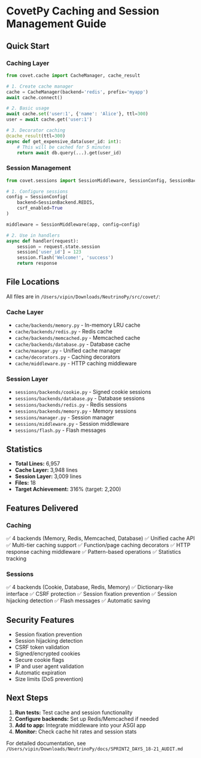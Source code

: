 # CovetPy Caching and Session Management Guide

## Quick Start

### Caching Layer

```python
from covet.cache import CacheManager, cache_result

# 1. Create cache manager
cache = CacheManager(backend='redis', prefix='myapp')
await cache.connect()

# 2. Basic usage
await cache.set('user:1', {'name': 'Alice'}, ttl=300)
user = await cache.get('user:1')

# 3. Decorator caching
@cache_result(ttl=300)
async def get_expensive_data(user_id: int):
    # This will be cached for 5 minutes
    return await db.query(...).get(user_id)
```

### Session Management

```python
from covet.sessions import SessionMiddleware, SessionConfig, SessionBackend

# 1. Configure sessions
config = SessionConfig(
    backend=SessionBackend.REDIS,
    csrf_enabled=True
)

middleware = SessionMiddleware(app, config=config)

# 2. Use in handlers
async def handler(request):
    session = request.state.session
    session['user_id'] = 123
    session.flash('Welcome!', 'success')
    return response
```

## File Locations

All files are in `/Users/vipin/Downloads/NeutrinoPy/src/covet/`:

### Cache Layer
- `cache/backends/memory.py` - In-memory LRU cache
- `cache/backends/redis.py` - Redis cache
- `cache/backends/memcached.py` - Memcached cache
- `cache/backends/database.py` - Database cache
- `cache/manager.py` - Unified cache manager
- `cache/decorators.py` - Caching decorators
- `cache/middleware.py` - HTTP caching middleware

### Session Layer
- `sessions/backends/cookie.py` - Signed cookie sessions
- `sessions/backends/database.py` - Database sessions
- `sessions/backends/redis.py` - Redis sessions
- `sessions/backends/memory.py` - Memory sessions
- `sessions/manager.py` - Session manager
- `sessions/middleware.py` - Session middleware
- `sessions/flash.py` - Flash messages

## Statistics

- **Total Lines:** 6,957
- **Cache Layer:** 3,948 lines
- **Session Layer:** 3,009 lines
- **Files:** 18
- **Target Achievement:** 316% (target: 2,200)

## Features Delivered

### Caching
✅ 4 backends (Memory, Redis, Memcached, Database)
✅ Unified cache API
✅ Multi-tier caching support
✅ Function/page caching decorators
✅ HTTP response caching middleware
✅ Pattern-based operations
✅ Statistics tracking

### Sessions
✅ 4 backends (Cookie, Database, Redis, Memory)
✅ Dictionary-like interface
✅ CSRF protection
✅ Session fixation prevention
✅ Session hijacking detection
✅ Flash messages
✅ Automatic saving

## Security Features

- Session fixation prevention
- Session hijacking detection
- CSRF token validation
- Signed/encrypted cookies
- Secure cookie flags
- IP and user agent validation
- Automatic expiration
- Size limits (DoS prevention)

## Next Steps

1. **Run tests:** Test cache and session functionality
2. **Configure backends:** Set up Redis/Memcached if needed
3. **Add to app:** Integrate middleware into your ASGI app
4. **Monitor:** Check cache hit rates and session stats

For detailed documentation, see `/Users/vipin/Downloads/NeutrinoPy/docs/SPRINT2_DAYS_18-21_AUDIT.md`
